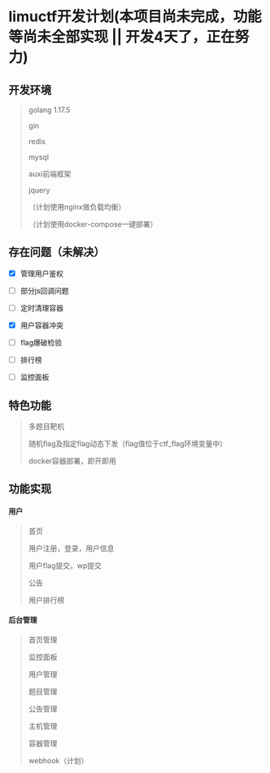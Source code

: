 # limuctf开发计划(本项目尚未完成，功能等尚未全部实现 || 开发4天了，正在努力)

## 开发环境

> golang 1.17.5
>
> gin
>
> redis
>
> mysql
>
> auxi前端框架
>
> jquery
>
> （计划使用nginx做负载均衡）
>
> （计划使用docker-compose一键部署）



## 存在问题（未解决）

- [x] 管理用户鉴权
- [ ] 部分js回调问题
- [ ] 定时清理容器
- [x] 用户容器冲突
- [ ] flag爆破检验
- [ ] 排行榜
- [ ] 监控面板




## 特色功能

> 多题目靶机
>
> 随机flag及指定flag动态下发（flag值位于ctf_flag环境变量中）
>
> docker容器部署，即开即用



## 功能实现



#### 用户

> 首页
>
> 用户注册，登录，用户信息
>
> 用户flag提交，wp提交
>
> 公告
>
> 用户排行榜





#### 后台管理



> 首页管理
>
> 监控面板
>
> 用户管理
>
> 题目管理
>
> 公告管理
>
> 主机管理
>
> 容器管理
>
> webhook（计划）



